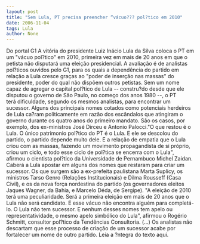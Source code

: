 ```yaml
---
layout: post
title: "Sem Lula, PT precisa preencher “vácuo??? pol?tico em 2010"
date: 2006-11-04
tags: Lula
author: None
---
```

Do portal G1
A&nbsp;vitória do presidente Luiz Inácio Lula da Silva&nbsp;coloca o PT em um \"vácuo pol?tico\" em 2010, primeira vez em&nbsp;mais de 20 anos em que o petista não disputará uma eleição presidencial. A avaliação é de analistas pol?ticos ouvidos pelo G1, para os quais&nbsp;a dependência do partido em relação a Lula cresce graças ao \"poder de inserção nas massas\" do presidente, poder do qual não dispõem outros petistas.&nbsp;Sem um nome capaz de agregar o capital pol?tico de Lula -- constru?do desde&nbsp;que ele disputou o governo de São Paulo, no começo dos anos 1980 --, o PT terá&nbsp;dificuldade, segundo os mesmos analistas,&nbsp;para&nbsp;encontrar&nbsp;um sucessor. Alguns dos principais nomes cotados como potenciais herdeiros de Lula ca?ram politicamente&nbsp;em razão dos escândalos que atingiram o governo durante os quatro anos do primeiro mandato. São os casos, por exemplo,&nbsp;dos ex-ministros José Dirceu e&nbsp;Antonio Palocci.\"O que restou é o Lula. O único patrimonio pol?tico do PT é o Lula.&nbsp;E ele se descolou do partido, o partido depende muito dele. E a relação de empatia que o Lula criou com as massas, fazendo um movimento propagandista de si próprio, criou um ciclo, e todo esse ciclo de pol?tica se encerra com o Lula\", afirmou o cientista pol?tico da Universidade de Pernambuco Michel Zaidan. 
Caberá a Lula apostar em alguns dos nomes que restaram para criar um sucessor. Os&nbsp;que surgem são a ex-prefeita paulistana Marta Suplicy, os ministros Tarso Genro (Relações Institucionais) e Dilma Rousseff (Casa Civil), e&nbsp;os da nova força nordestina do partido (os governadores eleitos Jaques Wagner, da Bahia, e&nbsp;Marcelo Déda, de Sergipe).
\"A eleição de 2010 terá uma peculiaridade. Será a primeira eleição em mais de 20 anos que o Lula
 não será candidato. E esse vácuo não encontra alguém para completá-lo. O Lula não tem sucessor. E nenhum desses nomes tem apelo ou representatividade, o&nbsp;mesmo apelo simbólico do Lula\", afirmou o Rogério Schmitt, consultor pol?tico da Tendências Consultoria.
(...) Os analistas não descartam que esse processo de criação de um sucessor acabe por fortalecer um nome de outro partido. 
Leia a ?ntegra do texto aqui. 